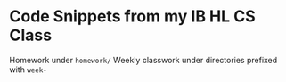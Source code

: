 # Code Snippets from my IB HL CS Class

Homework under `homework/`
Weekly classwork under directories prefixed with `week-`
